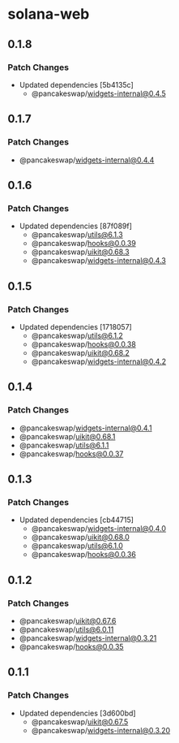 # solana-web

## 0.1.8

### Patch Changes

- Updated dependencies [5b4135c]
  - @pancakeswap/widgets-internal@0.4.5

## 0.1.7

### Patch Changes

- @pancakeswap/widgets-internal@0.4.4

## 0.1.6

### Patch Changes

- Updated dependencies [87f089f]
  - @pancakeswap/utils@6.1.3
  - @pancakeswap/hooks@0.0.39
  - @pancakeswap/uikit@0.68.3
  - @pancakeswap/widgets-internal@0.4.3

## 0.1.5

### Patch Changes

- Updated dependencies [1718057]
  - @pancakeswap/utils@6.1.2
  - @pancakeswap/hooks@0.0.38
  - @pancakeswap/uikit@0.68.2
  - @pancakeswap/widgets-internal@0.4.2

## 0.1.4

### Patch Changes

- @pancakeswap/widgets-internal@0.4.1
- @pancakeswap/uikit@0.68.1
- @pancakeswap/utils@6.1.1
- @pancakeswap/hooks@0.0.37

## 0.1.3

### Patch Changes

- Updated dependencies [cb44715]
  - @pancakeswap/widgets-internal@0.4.0
  - @pancakeswap/uikit@0.68.0
  - @pancakeswap/utils@6.1.0
  - @pancakeswap/hooks@0.0.36

## 0.1.2

### Patch Changes

- @pancakeswap/uikit@0.67.6
- @pancakeswap/utils@6.0.11
- @pancakeswap/widgets-internal@0.3.21
- @pancakeswap/hooks@0.0.35

## 0.1.1

### Patch Changes

- Updated dependencies [3d600bd]
  - @pancakeswap/uikit@0.67.5
  - @pancakeswap/widgets-internal@0.3.20
